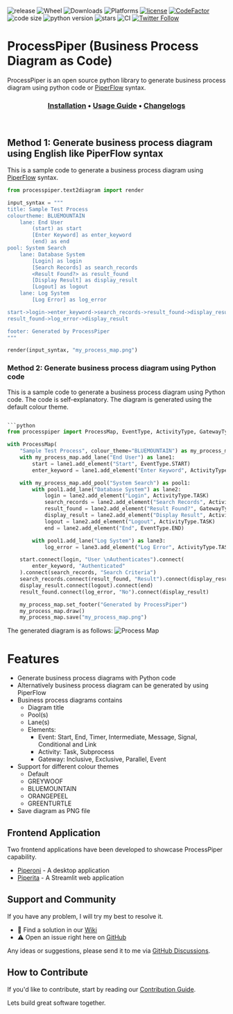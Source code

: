 ![release](https://img.shields.io/pypi/v/processpiper?style=plastic)
![Wheel](https://img.shields.io/pypi/wheel/processpiper?style=plastic)
![Downloads](https://img.shields.io/pypi/dm/processpiper?style=plastic)
![Platforms](https://img.shields.io/badge/Platform%3A-win%20%7C%20ubuntu%20%7C%20osx-brightgreen?style=plastic)
[![license](https://img.shields.io/badge/license-mit-brightgreen.svg?style=plastic)](https://en.wikipedia.org/wiki/MIT_License)
[![CodeFactor](https://www.codefactor.io/repository/github/csgoh/processpiper/badge?style=plastic)](https://www.codefactor.io/repository/github/csgoh/processpiper)
![code size](https://img.shields.io/github/languages/code-size/csgoh/processmapper?style=plastic)
![python version](https://img.shields.io/pypi/pyversions/processpiper?style=plastic)
![stars](https://img.shields.io/github/stars/csgoh/processpiper?style=plastic)
![CI](https://github.com/csgoh/processpiper/actions/workflows/python-package.yml/badge.svg)
[![Twitter Follow](https://img.shields.io/twitter/follow/CSGohNZ?style=social)](https://twitter.com/CSGohNZ)

# ProcessPiper (Business Process Diagram as Code)
ProcessPiper is an open source python library to generate business process diagram using python code or [PiperFlow](https://github.com/csgoh/processpiper/wiki/Usage-Documentation#syntax) syntax. 

<h3 align="center">
  <b><a href="https://github.com/csgoh/processpiper/wiki/installation">Installation</a></b>
  •
  <b><a href="https://github.com/csgoh/processpiper/wiki/Usage-Documentation">Usage Guide</a></b>
  •
  <b><a href="https://github.com/csgoh/processpiper/wiki/Change-Logs">Changelogs</a></b>
</h3>

<br>



## Method 1: Generate business process diagram using English like PiperFlow syntax
This is a sample code to generate a business process diagram using  [PiperFlow](https://github.com/csgoh/processpiper/wiki/Usage-Documentation#syntax) syntax. 
```python
from processpiper.text2diagram import render

input_syntax = """
title: Sample Test Process
colourtheme: BLUEMOUNTAIN
    lane: End User
        (start) as start
        [Enter Keyword] as enter_keyword
        (end) as end
pool: System Search
    lane: Database System
        [Login] as login
        [Search Records] as search_records
        <Result Found?> as result_found
        [Display Result] as display_result
        [Logout] as logout
    lane: Log System
        [Log Error] as log_error

start->login->enter_keyword->search_records->result_found->display_result->logout->end
result_found->log_error->display_result

footer: Generated by ProcessPiper
"""

render(input_syntax, "my_process_map.png")

```

### Method 2: Generate business process diagram using Python code
This is a sample code to generate a business process diagram using Python code. The code is self-explanatory. The diagram is generated using the default colour theme.

```python

```python
from processpiper import ProcessMap, EventType, ActivityType, GatewayType

with ProcessMap(
    "Sample Test Process", colour_theme="BLUEMOUNTAIN") as my_process_map:
    with my_process_map.add_lane("End User") as lane1:
        start = lane1.add_element("Start", EventType.START)
        enter_keyword = lane1.add_element("Enter Keyword", ActivityType.TASK)

    with my_process_map.add_pool("System Search") as pool1:
        with pool1.add_lane("Database System") as lane2:
            login = lane2.add_element("Login", ActivityType.TASK)
            search_records = lane2.add_element("Search Records", ActivityType.TASK)
            result_found = lane2.add_element("Result Found?", GatewayType.EXCLUSIVE)
            display_result = lane2.add_element("Display Result", ActivityType.TASK)
            logout = lane2.add_element("Logout", ActivityType.TASK)
            end = lane2.add_element("End", EventType.END)

        with pool1.add_lane("Log System") as lane3:
            log_error = lane3.add_element("Log Error", ActivityType.TASK)

    start.connect(login, "User \nAuthenticates").connect(
        enter_keyword, "Authenticated"
    ).connect(search_records, "Search Criteria")
    search_records.connect(result_found, "Result").connect(display_result, "Yes")
    display_result.connect(logout).connect(end)
    result_found.connect(log_error, "No").connect(display_result)

    my_process_map.set_footer("Generated by ProcessPiper")
    my_process_map.draw()
    my_process_map.save("my_process_map.png")
```

The generated diagram is as follows:
![Process Map](https://github.com/csgoh/processpiper/blob/main/images/test/test_auto_case1.png)

# Features
* Generate business process diagrams with Python code
* Alternatively business process diagram can be generated by using PiperFlow
* Business process diagrams contains
  * Diagram title
  * Pool(s)
  * Lane(s)
  * Elements:
    * Event: Start, End, Timer, Intermediate, Message, Signal, Conditional and Link
    * Activity: Task, Subprocess
    * Gateway: Inclusive, Exclusive, Parallel, Event
* Support for different colour themes
  * Default
  * GREYWOOF
  * BLUEMOUNTAIN
  * ORANGEPEEL
  * GREENTURTLE
* Save diagram as PNG file


## Frontend Application
Two frontend applications have been developed to showcase ProcessPiper capability.
* [Piperoni](https://github.com/csgoh/Piperoni) - A desktop application
* [Piperita](https://piperita.streamlit.app/) - A Streamlit web application 

## Support and Community

If you have any problem, I will try my best to resolve it.<br>

* 📄 Find a solution in our [Wiki](https://github.com/csgoh/processpiper/wiki)
* ⚠️ Open an issue right here on [GitHub](https://github.com/csgoh/processpiper/issues)<br>

Any ideas or suggestions, please send it to me via [GitHub Discussions](https://github.com/csgoh/processmapper/discussions).

## How to Contribute

If you'd like to contribute, start by reading our [Contribution Guide](https://github.com/csgoh/processpiper/tree/main/contributions/CONTRIBUTING.md).<br>

Lets build great software together.



